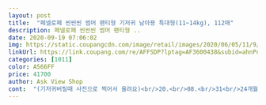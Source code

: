 ```yaml
---
layout: post 
title:  "페넬로페 씬씬씬 썸머 팬티형 기저귀 남아용 특대형(11~14kg), 112매" 
description: 페넬로페 씬씬씬 썸머 팬티형 ..
date: 2020-09-19 07:06:02 
img: https://static.coupangcdn.com/image/retail/images/2020/06/05/11/9/75dcc41b-ac62-44a1-a200-6b7071ed482a.jpg 
linkUrl: https://link.coupang.com/re/AFFSDP?lptag=AF3600438&subid=ahnPublicAsk&pageKey=1666985848&itemId=2840278331&vendorItemId=70829654884&traceid=V0-113-8fa72fbde61ec73a 
categories: [1011] 
color: A566FF 
price: 41700 
author: Ask View Shop 
cont:  "(기저귀버릴때 사진으로 찍어서 올려요)<br/>20.<br/>08.<br/>31<br/>24개월 13.<br/>3킬로 남아 XL편안하게 잘 맞아요<br/><br/>그후 플러쓰로 쓰고 또 썸머로 쓰는중인데요<br/>기저귀는 썸머가 더기네여여름엔 물섭취가 마느니 쉬야샐염려는 안될듯 ㅎㅎ<br/>나비이나 gn 그리고 저가형들도 사용해봤지만 여름 기저귀로는 짱인듯 해요<br/>다들 아시겠지만, 혹시 모르시는 분들 위해 알려드려요<br/>대☆<br/>더 할인할때 사려고 대기중이건만... <br/>ㅋ<br/>동일사이즈 비교시 허리밴딩부분은 썸머가 더 짧은데 그외부분<br/>두께감은 페넬로페기저귀자체가 다 얇은편이구<br/>둘다 너무나 좋은 기저귀라 후후<br/>또 기저귀 말아 올리고 지져분하다고 하시는분들<br/>만☆<br/>몸무게 11키로<br/>박스가 젖어옴 ㅠㅠ 흑흑 기저귀상태는 양호.<br/><br/>비교해도 조금 더얇네요 ㅎㅎ<br/>설명에 나와있군요 ㅎㅎ<br/>썸머가 궁금해서 구매해보았어요.<br/><br/>썸머가 더 얇네요<br/>아 근데 아직 쉬야는 확인 못해봐서 써보고 또 후기 올릴게요<br/>아마 이걸로 쭉 갈아타지 않을까 싶네요 ㅎ<br/>아이개월수 18개월<br/>아참참.<br/>.<br/>요즘 장마인대 배송좀 더 신경써주시길.<br/>.<br/><br/>안쪽도 엠보들어가있고 부드러웠어요<br/>암튼 전 더 비싼거 싼거 다 써봤고,<br/>암튼 전 페넬로페로 열심히 남은 기간도 쓰려구요<br/>여기서 더 얇아질까 싶었는데, 더 얇아요 미세하지만,<br/>요즘 쓰던 기저귀는 답답한지 밴드부분을 자꾸 긁어서 상처도 나고 그래서 여름 기저귀 뭐가 좋을까 고민많이 하다가 페넬로페 주문해서 사용했는데<br/>육아맘들 홧팅!입니당^^<br/>응가는 가리고 요즘 쉬 연습중이네요^^<br/>잘입힐께용♥<br/>저는 9개월부터 페넬로페씬씬씬으로 썼어요<br/>저는 쿠폰 6500원 뜰 때 샀는데,<br/>저는 하기스처럼 테이프부분있는건 아기살에 쓸릴 때가 있어서 별로고 오히려 페넬처럼 부드러운 팬티가 배변훈련땐 팬티처럼 내렸다 올렸다하기 좋더라구요<br/>전엔 12500원까지 떴는데, 요샌 자주 확인하는데 최고 7000원까지밖에 못 봤어요ㅠ<br/>족☆<br/>지금까지 이것만한 기저귀는 못봤어요<br/>찢을 때 힘들다는분 계시던데<br/>체형(허벅지 두께) 보통<br/>큰애는14살에 이제 두돌지난 셋째 키우는거지만<br/>테이프를 붙이고 지져분하게 찢어진 양쪽을 같이잡고 돌돌말아서 사이에 쏙 집어넣어 버리면 뒤에<br/>퍼스트도 얇은데 딱만져도 썸머가 아 더얇구나를 느끼고<br/>페넬로페 퍼스트클래스 사용하다가<br/>페넬로페가 딱 보여서 버릴때도 전 기분좋더라구요^^<br/>페넬로페는 처음 써보는데 두께는 당연 얇고 밴드도 잘 늘어나고 일단 배까지 감싸줘서 마음에 들어요 그리고 정말 부드럽네요 ㅎ<br/>" 
---
```


